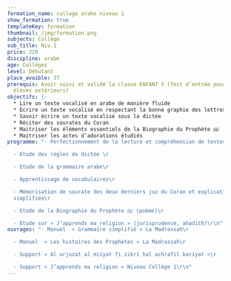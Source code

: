 ```yaml
---
formation_name: college arabe niveau 1
show_formation: true
templateKey: formation
thumbnail: /img/formation.png
subjects: Collège
sub_title: Niv.1
price: 220
discipline: arabe
age: Collèges
level: Débutant
place_avaible: 37
prerequis: Avoir suivi et validé la classe ENFANT 5 (Test d’entrée pour les
  élèves extérieurs)
objectifs: |-
  * Lire un texte vocalisé en arabe de manière fluide
  * Ecrire un texte vocalisé en respectant la bonne graphie des lettres 
  * Savoir écrire un texte vocalisé sous la dictée
  * Réciter des sourates du Coran
  * Maitriser les éléments essentiels de la Biographie du Prophète ﷺ
  * Maitriser les actes d’adorations étudiés
programme: "- Perfectionnement de la lecture et compréhension de textes\r

  - Etude des règles de dictée \r

  - Etude de la grammaire arabe\r

  - Apprentissage de vocabulaires\r

  - Mémorisation de sourate des deux derniers juz du Coran et explication
  simplifiée\r

  - Etude de la Biographie du Prophète ﷺ (poème)\r

  - Etude sur « J’apprends ma religion » (jurisprudence, ahadith)\r\n"
ouvrages: "- Manuel  « Grammaire simplifié » La Madrassah\r

  - Manuel  « Les histoires des Prophètes » La Madrassah\r

  - Support « Al urjuzat al miïyat fi zikri hal achrafil bariyat »\r

  - Support « J’apprends ma religion » Niveau Collège 1\r\n"
---
```

